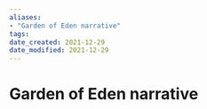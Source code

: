 ```yaml
---
aliases: 
- "Garden of Eden narrative"
tags: 
date_created: 2021-12-29
date_modified: 2021-12-29
---
```


# Garden of Eden narrative
